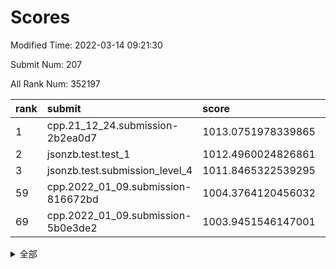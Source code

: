 # Scores

Modified Time: 2022-03-14 09:21:30

Submit Num: 207

All Rank Num: 352197

| rank |               submit               |       score        |       sigma        | pk_num |
| :--- | :--------------------------------- | :----------------- | :----------------- | :----- |
| 1    | cpp.21_12_24.submission-2b2ea0d7   | 1013.0751978339865 | 0.7968972455931518 | 6805   |
| 2    | jsonzb.test.test_1                 | 1012.4960024826861 | 0.7754854973025165 | 6803   |
| 3    | jsonzb.test.submission_level_4     | 1011.8465322539295 | 0.7863972159308673 | 6806   |
| 59   | cpp.2022_01_09.submission-816672bd | 1004.3764120456032 | 0.7114129283424337 | 6808   |
| 69   | cpp.2022_01_09.submission-5b0e3de2 | 1003.9451546147001 | 0.7225462973867707 | 6804   |


<details>
<summary>全部</summary>

| rank |                 submit                 |       score        |       sigma        | pk_num |
| :--- | :------------------------------------- | :----------------- | :----------------- | :----- |
| 1    | cpp.21_12_24.submission-2b2ea0d7       | 1013.0751978339865 | 0.7968972455931518 | 6805   |
| 2    | jsonzb.test.test_1                     | 1012.4960024826861 | 0.7754854973025165 | 6803   |
| 3    | jsonzb.test.submission_level_4         | 1011.8465322539295 | 0.7863972159308673 | 6806   |
| 4    | gobigger.level_3.submission_level_3_12 | 1011.7376808296107 | 0.7860317273486837 | 6808   |
| 5    | gobigger.level_3.submission_level_3_27 | 1011.5630897009855 | 0.7725756029600329 | 6809   |
| 6    | gobigger.level_3.submission_level_3_0  | 1011.2099475229741 | 0.7405804839996567 | 6809   |
| 7    | gobigger.level_3.submission_level_3_38 | 1011.2047653443162 | 0.76433780013477   | 6809   |
| 8    | gobigger.level_3.submission_level_3_37 | 1011.0488575021972 | 0.7698124379042967 | 6806   |
| 9    | gobigger.level_3.submission_level_3_33 | 1011.0365718827506 | 0.7812050006712773 | 6802   |
| 10   | gobigger.level_3.submission_level_3_13 | 1010.9013470988357 | 0.7844821443762671 | 6804   |
| 11   | gobigger.level_3.submission_level_3_30 | 1010.8899135373159 | 0.7688735509132616 | 6810   |
| 12   | gobigger.level_3.submission_level_3_14 | 1010.8674839038068 | 0.7540883654827008 | 6812   |
| 13   | gobigger.level_3.submission_level_3_47 | 1010.7724089874682 | 0.7680087384493538 | 6812   |
| 14   | gobigger.level_3.submission_level_3_2  | 1010.7122874037526 | 0.7598548503114204 | 6805   |
| 15   | gobigger.level_3.submission_level_3_5  | 1010.6405127644734 | 0.756723913608568  | 6803   |
| 16   | gobigger.level_3.submission_level_3_11 | 1010.5493566854846 | 0.7561920761619698 | 6801   |
| 17   | gobigger.level_3.submission_level_3_45 | 1010.5081575482603 | 0.7659600953056744 | 6805   |
| 18   | gobigger.level_3.submission_level_3_46 | 1010.3842073823769 | 0.7680590317870781 | 6803   |
| 19   | gobigger.level_3.submission_level_3_29 | 1010.3315556326689 | 0.7590745762686114 | 6810   |
| 20   | gobigger.level_3.submission_level_3_18 | 1010.3221255456654 | 0.7501388361654774 | 6807   |
| 21   | gobigger.level_3.submission_level_3_19 | 1010.2600110679842 | 0.7610247793781145 | 6802   |
| 22   | gobigger.level_3.submission_level_3_16 | 1010.2449290506974 | 0.7529509476435582 | 6807   |
| 23   | gobigger.level_3.submission_level_3_9  | 1010.1841260626977 | 0.7635903124435884 | 6808   |
| 24   | gobigger.level_3.submission_level_3_6  | 1010.1780143746158 | 0.769913208997484  | 6806   |
| 25   | gobigger.level_3.submission_level_3_24 | 1010.1169734356179 | 0.7368891653089825 | 6810   |
| 26   | gobigger.level_3.submission_level_3_41 | 1010.049923843849  | 0.7653570994191583 | 6808   |
| 27   | gobigger.level_3.submission_level_3_7  | 1009.9143597842435 | 0.7515301893315203 | 6809   |
| 28   | gobigger.level_3.submission_level_3_20 | 1009.9142850272551 | 0.7506213031235535 | 6798   |
| 29   | gobigger.level_3.submission_level_3_1  | 1009.9128351452865 | 0.7587296086700792 | 6810   |
| 30   | gobigger.level_3.submission_level_3_44 | 1009.8615378867956 | 0.7425710610470344 | 6808   |
| 31   | gobigger.level_3.submission_level_3_49 | 1009.841704022262  | 0.7822129921792237 | 6797   |
| 32   | gobigger.level_3.submission_level_3_26 | 1009.7587328107367 | 0.7599432530621472 | 6799   |
| 33   | gobigger.level_3.submission_level_3_48 | 1009.6328268914783 | 0.7357802302663907 | 6805   |
| 34   | gobigger.level_3.submission_level_3_15 | 1009.6172929722078 | 0.7473818880008345 | 6804   |
| 35   | gobigger.level_3.submission_level_3_40 | 1009.6093800221248 | 0.7640477701569788 | 6809   |
| 36   | gobigger.level_3.submission_level_3_21 | 1009.5957322503453 | 0.7466633840838386 | 6813   |
| 37   | gobigger.level_3.submission_level_3_3  | 1009.5813347767286 | 0.7468471397832612 | 6810   |
| 38   | gobigger.level_3.submission_level_3_35 | 1009.5645933143905 | 0.742498965319542  | 6806   |
| 39   | gobigger.level_3.submission_level_3_22 | 1009.5387538089483 | 0.7487233267116769 | 6808   |
| 40   | gobigger.level_3.submission_level_3_34 | 1009.4983482864714 | 0.7642659230709837 | 6808   |
| 41   | gobigger.level_3.submission_level_3_32 | 1009.4441575850204 | 0.7456217055905267 | 6806   |
| 42   | gobigger.level_3.submission_level_3_8  | 1009.4086451042795 | 0.7575048959985885 | 6803   |
| 43   | gobigger.level_3.submission_level_3_43 | 1009.4066812291767 | 0.7721515704074394 | 6806   |
| 44   | gobigger.level_3.submission_level_3_28 | 1009.3038782525638 | 0.7495197911493988 | 6808   |
| 45   | gobigger.level_3.submission_level_3_39 | 1009.288306276416  | 0.7568788202668429 | 6808   |
| 46   | gobigger.level_3.submission_level_3_36 | 1009.271132375304  | 0.7575291570475475 | 6799   |
| 47   | gobigger.level_3.submission_level_3_17 | 1009.2558547367194 | 0.7609903034063116 | 6808   |
| 48   | gobigger.level_3.submission_level_3_42 | 1009.2129615754299 | 0.752983693031226  | 6804   |
| 49   | gobigger.level_3.submission_level_3_23 | 1009.1111405531958 | 0.733331185153952  | 6806   |
| 50   | gobigger.level_3.submission_level_3_31 | 1009.0470321225185 | 0.7499696181863001 | 6809   |
| 51   | gobigger.level_3.submission_level_3_25 | 1009.0342145495711 | 0.7366122024619975 | 6807   |
| 52   | gobigger.level_3.submission_level_3_10 | 1008.8232104198864 | 0.761545272337132  | 6805   |
| 53   | gobigger.level_3.submission_level_3_4  | 1008.6154663235193 | 0.7476986327721091 | 6811   |
| 54   | gobigger.level_1.submission_level_1_9  | 1005.0116932212716 | 0.7169396571999525 | 6804   |
| 55   | gobigger.level_1.submission_level_1_44 | 1004.8811079428285 | 0.7158659133565729 | 6804   |
| 56   | gobigger.level_1.submission_level_1_41 | 1004.8760567054468 | 0.7355931594664874 | 6803   |
| 57   | gobigger.level_1.submission_level_1_40 | 1004.5168802131693 | 0.7233992115884879 | 6802   |
| 58   | gobigger.level_1.submission_level_1_0  | 1004.4772731807539 | 0.7106142725074904 | 6808   |
| 59   | cpp.2022_01_09.submission-816672bd     | 1004.3764120456032 | 0.7114129283424337 | 6808   |
| 60   | gobigger.level_1.submission_level_1_14 | 1004.3585796698371 | 0.7141176012726829 | 6802   |
| 61   | gobigger.level_1.submission_level_1_6  | 1004.326844206244  | 0.7214939474046124 | 6806   |
| 62   | gobigger.level_1.submission_level_1_25 | 1004.3233388417742 | 0.7212982364119577 | 6808   |
| 63   | gobigger.level_1.submission_level_1_3  | 1004.2707160878537 | 0.7193297547823785 | 6806   |
| 64   | gobigger.level_1.submission_level_1_11 | 1004.223476458768  | 0.7347635504220333 | 6807   |
| 65   | gobigger.level_1.submission_level_1_37 | 1004.1396344397912 | 0.7228709897317879 | 6800   |
| 66   | gobigger.level_1.submission_level_1_49 | 1004.0790750986686 | 0.7140822150412798 | 6807   |
| 67   | gobigger.level_1.submission_level_1_21 | 1004.0702526511682 | 0.7044939066566777 | 6806   |
| 68   | gobigger.level_1.submission_level_1_13 | 1003.9987243761594 | 0.7249221067392265 | 6806   |
| 69   | cpp.2022_01_09.submission-5b0e3de2     | 1003.9451546147001 | 0.7225462973867707 | 6804   |
| 70   | gobigger.level_1.submission_level_1_46 | 1003.9388911559582 | 0.7258566304748226 | 6804   |
| 71   | gobigger.level_1.submission_level_1_31 | 1003.9050925898222 | 0.7135297533451894 | 6806   |
| 72   | gobigger.level_1.submission_level_1_26 | 1003.6762175459816 | 0.7189191904303237 | 6814   |
| 73   | gobigger.level_1.submission_level_1_2  | 1003.6610446880298 | 0.7228680232001157 | 6802   |
| 74   | gobigger.level_1.submission_level_1_29 | 1003.6356896849924 | 0.7196310447209552 | 6807   |
| 75   | gobigger.level_1.submission_level_1_33 | 1003.6056439293984 | 0.7244145502622721 | 6803   |
| 76   | gobigger.level_1.submission_level_1_1  | 1003.5853055922225 | 0.7060857144196167 | 6808   |
| 77   | gobigger.level_1.submission_level_1_7  | 1003.3220768946683 | 0.7123013556530073 | 6804   |
| 78   | gobigger.level_1.submission_level_1_28 | 1003.274125058824  | 0.7298214940771807 | 6801   |
| 79   | gobigger.level_1.submission_level_1_10 | 1003.2349413758562 | 0.7074871541339031 | 6804   |
| 80   | gobigger.level_1.submission_level_1_20 | 1003.2311943371501 | 0.7163294902694435 | 6802   |
| 81   | gobigger.level_1.submission_level_1_30 | 1003.2204383944035 | 0.7164101008085709 | 6804   |
| 82   | gobigger.level_1.submission_level_1_22 | 1003.203594927204  | 0.7184349345298495 | 6807   |
| 83   | gobigger.level_1.submission_level_1_23 | 1003.182156806306  | 0.7190987123584033 | 6801   |
| 84   | gobigger.level_1.submission_level_1_36 | 1003.1508823846871 | 0.7130511718211764 | 6806   |
| 85   | gobigger.level_1.submission_level_1_17 | 1003.0919114365315 | 0.723429953564185  | 6806   |
| 86   | gobigger.level_1.submission_level_1_38 | 1003.0837885914702 | 0.7146170178073428 | 6803   |
| 87   | gobigger.level_1.submission_level_1_16 | 1003.0796386064804 | 0.720416365186553  | 6802   |
| 88   | gobigger.level_1.submission_level_1_18 | 1002.983299864806  | 0.719586312567718  | 6807   |
| 89   | gobigger.level_1.submission_level_1_12 | 1002.9676271782117 | 0.7150553048040382 | 6804   |
| 90   | gobigger.level_1.submission_level_1_5  | 1002.9257018424197 | 0.709228985196282  | 6806   |
| 91   | gobigger.level_1.submission_level_1_43 | 1002.846392949347  | 0.7183540009575614 | 6808   |
| 92   | gobigger.level_1.submission_level_1_42 | 1002.8318552721992 | 0.7154825224692455 | 6809   |
| 93   | gobigger.level_1.submission_level_1_32 | 1002.8212233179311 | 0.7236147786927914 | 6804   |
| 94   | gobigger.level_1.submission_level_1_48 | 1002.7471329903374 | 0.7140008842952993 | 6799   |
| 95   | gobigger.level_1.submission_level_1_45 | 1002.7151932293858 | 0.7077404126296362 | 6807   |
| 96   | gobigger.level_1.submission_level_1_15 | 1002.6661902533913 | 0.7145317752288374 | 6809   |
| 97   | gobigger.level_1.submission_level_1_24 | 1002.5733774672959 | 0.7145671709181528 | 6807   |
| 98   | gobigger.level_1.submission_level_1_27 | 1002.4819186194787 | 0.7254123498241348 | 6809   |
| 99   | gobigger.level_1.submission_level_1_47 | 1002.472839735667  | 0.7134003877331124 | 6803   |
| 100  | gobigger.level_1.submission_level_1_8  | 1002.2468838001669 | 0.7294137034125663 | 6806   |
| 101  | gobigger.level_1.submission_level_1_4  | 1002.240478461421  | 0.7178700177052312 | 6808   |
| 102  | gobigger.level_1.submission_level_1_35 | 1002.1881371876881 | 0.7246169373337695 | 6808   |
| 103  | gobigger.level_1.submission_level_1_34 | 1002.0702742914048 | 0.7004557734514364 | 6808   |
| 104  | gobigger.level_1.submission_level_1_39 | 1001.9133612771508 | 0.7142684678519233 | 6804   |
| 105  | gobigger.level_1.submission_level_1_19 | 1001.5661227160073 | 0.7125864227176033 | 6808   |
| 106  | gobigger.random.submission_random_8    | 997.4079588239315  | 0.7051641366716279 | 6801   |
| 107  | gobigger.random.submission_random_19   | 997.3197450519413  | 0.7130684442962774 | 6800   |
| 108  | gobigger.random.submission_random_22   | 997.306967603436   | 0.7045076552513146 | 6807   |
| 109  | gobigger.random.submission_random_0    | 997.009475034122   | 0.7101637944753763 | 6806   |
| 110  | gobigger.random.submission_random_6    | 996.8144985048434  | 0.7095532909526993 | 6804   |
| 111  | gobigger.random.submission_random_9    | 996.7713417023659  | 0.7114205932663774 | 6812   |
| 112  | gobigger.random.submission_random_36   | 996.7596203781403  | 0.7189691480332029 | 6805   |
| 113  | gobigger.random.submission_random_39   | 996.6958412728142  | 0.7112542774333055 | 6802   |
| 114  | gobigger.random.submission_random_21   | 996.6845037306036  | 0.706135024692027  | 6810   |
| 115  | gobigger.random.submission_random_47   | 996.6010417152447  | 0.7077052495521531 | 6807   |
| 116  | gobigger.random.submission_random_49   | 996.4396201925715  | 0.7130408223699222 | 6808   |
| 117  | gobigger.random.submission_random_38   | 996.4202093756737  | 0.7114227857272911 | 6805   |
| 118  | gobigger.random.submission_random_34   | 996.4192023333549  | 0.7121674740760102 | 6806   |
| 119  | gobigger.random.submission_random_13   | 996.3930245618077  | 0.713522612527872  | 6807   |
| 120  | gobigger.random.submission_random_43   | 996.3743311304061  | 0.7149014719051489 | 6804   |
| 121  | gobigger.random.submission_random_26   | 996.3284418247259  | 0.7099599220719937 | 6802   |
| 122  | gobigger.random.submission_random_2    | 996.2941128843609  | 0.6981663413508603 | 6810   |
| 123  | gobigger.random.submission_random_7    | 996.2633592847984  | 0.7079874115844048 | 6810   |
| 124  | gobigger.random.submission_random_1    | 996.2555611394707  | 0.7046410547967881 | 6808   |
| 125  | gobigger.random.submission_random_10   | 996.2110828629284  | 0.7082274443771244 | 6808   |
| 126  | gobigger.random.submission_random_37   | 996.2007666842095  | 0.6996605995809065 | 6805   |
| 127  | gobigger.random.submission_random_25   | 996.1774433524693  | 0.6955275210631311 | 6808   |
| 128  | gobigger.random.submission_random_48   | 996.1271130938622  | 0.7109168275156578 | 6801   |
| 129  | gobigger.random.submission_random_29   | 996.1216066645351  | 0.7096777554096618 | 6803   |
| 130  | gobigger.random.submission_random_32   | 996.0847994175116  | 0.7102387975019777 | 6810   |
| 131  | gobigger.random.submission_random_40   | 996.075822906562   | 0.7110252633093024 | 6803   |
| 132  | gobigger.random.submission_random_27   | 996.0757689297278  | 0.7109515429608475 | 6802   |
| 133  | gobigger.random.submission_random_28   | 995.9593409256449  | 0.7062873909715818 | 6805   |
| 134  | gobigger.random.submission_random_33   | 995.8888156902545  | 0.7190819522061944 | 6806   |
| 135  | gobigger.random.submission_random_35   | 995.8770363195487  | 0.7204183597979492 | 6807   |
| 136  | gobigger.random.submission_random_11   | 995.8006082591977  | 0.707865628128944  | 6801   |
| 137  | gobigger.random.submission_random_12   | 995.7867899961318  | 0.7206462114275834 | 6805   |
| 138  | gobigger.random.submission_random_5    | 995.7810939537688  | 0.7319731541270433 | 6804   |
| 139  | gobigger.random.submission_random_15   | 995.7768622659231  | 0.7021205454482964 | 6803   |
| 140  | gobigger.random.submission_random_42   | 995.7425235239506  | 0.701455824994903  | 6808   |
| 141  | gobigger.random.submission_random_3    | 995.7019316597855  | 0.7240062654597216 | 6802   |
| 142  | gobigger.random.submission_random_18   | 995.664402268856   | 0.7024479568189128 | 6798   |
| 143  | gobigger.random.submission_random_17   | 995.6465517765686  | 0.7110584961711252 | 6804   |
| 144  | gobigger.random.submission_random_31   | 995.585076285776   | 0.7060502992981564 | 6803   |
| 145  | gobigger.random.submission_random_41   | 995.557040336571   | 0.7084811347398515 | 6807   |
| 146  | gobigger.random.submission_random_4    | 995.5094806966189  | 0.715222442409249  | 6804   |
| 147  | gobigger.random.submission_random_24   | 995.4944689759641  | 0.711762434503717  | 6806   |
| 148  | gobigger.random.submission_random_44   | 995.3549561473919  | 0.714643272742228  | 6806   |
| 149  | gobigger.random.submission_random_14   | 995.2891055978849  | 0.7060407357576048 | 6804   |
| 150  | gobigger.random.submission_random_20   | 995.2856073996535  | 0.7181713570080792 | 6806   |
| 151  | gobigger.random.submission_random_23   | 995.11280057391    | 0.7172222383243139 | 6805   |
| 152  | gobigger.random.submission_random_46   | 994.9475935137435  | 0.7177908238767114 | 6800   |
| 153  | gobigger.random.submission_random_45   | 994.8981823597697  | 0.7127422770222237 | 6803   |
| 154  | gobigger.random.submission_random_30   | 994.7308583084273  | 0.7174614202577798 | 6807   |
| 155  | gobigger.random.submission_random_16   | 994.5229741760438  | 0.7179671513848934 | 6806   |
| 156  | gobigger.level_2.submission_level_2_45 | 994.1006229547314  | 0.7278119365347633 | 6806   |
| 157  | gobigger.level_2.submission_level_2_49 | 994.0328130404566  | 0.7529401479127593 | 6806   |
| 158  | gobigger.level_2.submission_level_2_35 | 993.9429474634328  | 0.7348306242580732 | 6804   |
| 159  | gobigger.level_2.submission_level_2_42 | 993.8776797763456  | 0.7286174823920868 | 6804   |
| 160  | gobigger.level_2.submission_level_2_2  | 993.5633304008643  | 0.7278883847148988 | 6804   |
| 161  | gobigger.level_2.submission_level_2_34 | 993.5024915712455  | 0.7395912173438699 | 6804   |
| 162  | gobigger.level_2.submission_level_2_11 | 993.4657091483308  | 0.7318847061922468 | 6807   |
| 163  | gobigger.level_2.submission_level_2_15 | 993.2094296850939  | 0.7360724282639163 | 6804   |
| 164  | gobigger.level_2.submission_level_2_6  | 993.1449798686966  | 0.7415655644027315 | 6805   |
| 165  | gobigger.level_2.submission_level_2_10 | 993.0586657054145  | 0.7303692678424533 | 6807   |
| 166  | gobigger.level_2.submission_level_2_23 | 992.9490420112385  | 0.7411981222425051 | 6807   |
| 167  | gobigger.level_2.submission_level_2_46 | 992.9204137811663  | 0.7383454815058167 | 6805   |
| 168  | gobigger.level_2.submission_level_2_20 | 992.9110019024977  | 0.734900457919919  | 6806   |
| 169  | gobigger.level_2.submission_level_2_39 | 992.675158856311   | 0.7317577763827566 | 6809   |
| 170  | gobigger.level_2.submission_level_2_30 | 992.5696600208269  | 0.7524522276735778 | 6807   |
| 171  | gobigger.level_2.submission_level_2_14 | 992.4872146632679  | 0.7490978866365133 | 6809   |
| 172  | gobigger.level_2.submission_level_2_4  | 992.4353986242828  | 0.7340701085645187 | 6801   |
| 173  | gobigger.level_2.submission_level_2_29 | 992.3544243223545  | 0.733321647046977  | 6808   |
| 174  | gobigger.level_2.submission_level_2_26 | 992.333762979108   | 0.7402021836397544 | 6809   |
| 175  | gobigger.level_2.submission_level_2_3  | 992.3197866245787  | 0.7369333346031298 | 6802   |
| 176  | gobigger.level_2.submission_level_2_40 | 992.3157282446327  | 0.7378082125200814 | 6807   |
| 177  | gobigger.level_2.submission_level_2_32 | 992.2706238046527  | 0.7667002371404769 | 6806   |
| 178  | gobigger.level_2.submission_level_2_21 | 992.2199485934277  | 0.7421678149858276 | 6810   |
| 179  | gobigger.level_2.submission_level_2_19 | 992.1869756849958  | 0.7374295937287114 | 6807   |
| 180  | gobigger.level_2.submission_level_2_16 | 992.151750670523   | 0.7406270483306332 | 6805   |
| 181  | gobigger.level_2.submission_level_2_7  | 992.1103677253922  | 0.7574412166959207 | 6809   |
| 182  | gobigger.level_2.submission_level_2_48 | 992.1047481866781  | 0.7511109185030876 | 6810   |
| 183  | gobigger.level_2.submission_level_2_1  | 992.0978072873895  | 0.7775770613676839 | 6807   |
| 184  | gobigger.level_2.submission_level_2_27 | 992.070993007332   | 0.7510376671351834 | 6809   |
| 185  | gobigger.level_2.submission_level_2_0  | 991.9907439902172  | 0.74381435179503   | 6805   |
| 186  | gobigger.level_2.submission_level_2_28 | 991.9303481446464  | 0.7450763599655701 | 6804   |
| 187  | gobigger.level_2.submission_level_2_24 | 991.8168597275586  | 0.7396473012566146 | 6805   |
| 188  | gobigger.level_2.submission_level_2_5  | 991.7556164472771  | 0.7544779436542637 | 6807   |
| 189  | gobigger.level_2.submission_level_2_17 | 991.5505319557844  | 0.7480158581318871 | 6805   |
| 190  | gobigger.level_2.submission_level_2_44 | 991.3694447583589  | 0.7474455635837908 | 6808   |
| 191  | gobigger.level_2.submission_level_2_41 | 991.3095972824029  | 0.7340776412364916 | 6804   |
| 192  | gobigger.level_2.submission_level_2_47 | 991.1337899990793  | 0.7595332744306016 | 6807   |
| 193  | gobigger.level_2.submission_level_2_43 | 991.0750284938099  | 0.7554620086717908 | 6804   |
| 194  | gobigger.level_2.submission_level_2_33 | 991.0011965913571  | 0.7443600175787022 | 6807   |
| 195  | gobigger.level_2.submission_level_2_22 | 990.9703239131544  | 0.7422798792469468 | 6807   |
| 196  | gobigger.level_2.submission_level_2_25 | 990.8947729811417  | 0.7524003021448595 | 6811   |
| 197  | gobigger.level_2.submission_level_2_18 | 990.8720715268697  | 0.7595591113510096 | 6806   |
| 198  | gobigger.level_2.submission_level_2_13 | 990.8044173231423  | 0.7626824458615608 | 6806   |
| 199  | gobigger.level_2.submission_level_2_38 | 990.5121485112453  | 0.7404964100781032 | 6810   |
| 200  | gobigger.level_2.submission_level_2_37 | 990.4842170531996  | 0.7530915238547302 | 6806   |
| 201  | gobigger.level_2.submission_level_2_12 | 990.4454416824944  | 0.7784879087912527 | 6812   |
| 202  | gobigger.level_2.submission_level_2_31 | 990.303941931223   | 0.752190045927231  | 6805   |
| 203  | gobigger.level_2.submission_level_2_36 | 990.2797420229338  | 0.7640249513718054 | 6805   |
| 204  | gobigger.level_2.submission_level_2_9  | 989.6125936309171  | 0.7909065641416415 | 6807   |
| 205  | gobigger.level_2.submission_level_2_8  | 989.2970039550703  | 0.7535167289885191 | 6803   |
| 206  | gobigger.none.submission_none_1        | 975.5022025515964  | 1.5242071776010317 | 6800   |
| 207  | gobigger.none.submission_none_0        | 975.0244927028901  | 1.6122666513675439 | 6806   |

</details>